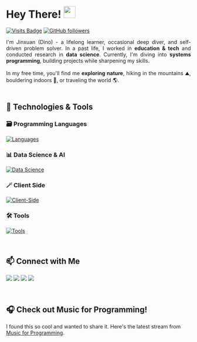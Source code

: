 
# Hey There! <img src="https://media.giphy.com/media/hvRJCLFzcasrR4ia7z/giphy.gif" width="32px"/>

[![Visits Badge](https://badges.pufler.dev/visits/YourUsername/Dino-Lu?style=flat-square)](https://github.com/Dino-Lu)
[![GitHub followers](https://img.shields.io/github/followers/Dino-Lu?style=social)](https://github.com/Dino-Lu?tab=followers)

<div align="justify">
I'm Jinxuan (Dino) - a lifelong learner, occasional deep diver, and self-driven problem solver. In a past life, I worked in <strong>education & tech</strong> and conducted research in <strong>data science</strong>. Currently, I'm diving into <strong>systems programming</strong>, building projects while sharpening my skills. 
<br/><br/>
In my free time, you'll find me <strong>exploring nature</strong>, hiking in the mountains ⛰️, bouldering indoors 🧗, or traveling the world 🌎. 
</div>

<br/>

## 🔧 Technologies & Tools

### 🗃️ Programming Languages
[![Languages](https://skillicons.dev/icons?i=c,cpp,py&theme=light&perline=5)](https://skillicons.dev)
<br/>
### 📊 Data Science & AI
[![Data Science](https://skillicons.dev/icons?i=anaconda,r,py,pytorch,sklearn,tensorflow&theme=light&perline=6)](https://skillicons.dev)
<br/>
### 🪄 Client Side
[![Client-Side](https://skillicons.dev/icons?i=js,html,css&theme=light&perline=5)](https://skillicons.dev)
<br/>
### 🛠️ Tools
[![Tools](https://skillicons.dev/icons?i=git,bash,vim,vscode&theme=light&perline=5)](https://skillicons.dev)

<br/>

## 📫 Connect with Me
<a href="mailto:ji4228lu@gmail.com"><img src="https://img.shields.io/badge/ji4228lu@gmail.com-%23D14836.svg?&style=for-the-badge&logo=gmail&logoColor=white"></a>
<a href="https://www.instagram.com/dino.lu.14/"><img src="https://img.shields.io/badge/@dino.lu.14-%23E4405F.svg?&style=for-the-badge&logo=instagram&logoColor=white"></a>
<a href="https://www.linkedin.com/in/jinxuan-l-469680232/"><img src="https://img.shields.io/badge/LinkedIn-%230A66C2.svg?&style=for-the-badge&logo=linkedin&logoColor=white&logoWidth=20"></a>
<a href="https://www.github.com/Dino-Lu"><img src="https://img.shields.io/badge/@DinoLu-%23181717.svg?&style=for-the-badge&logo=github&logoColor=white"></a>

<br/>

## 🎧 Check out Music for Programming!

I found this so cool and wanted to share it. Here's the latest stream from [Music for Programming](https://dino-lu.github.io/Dino-Lu/).


